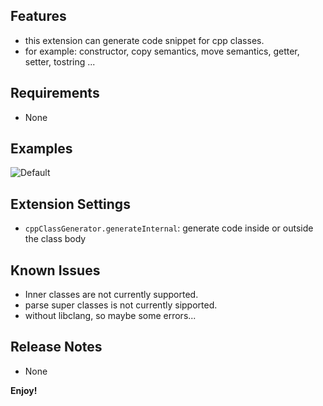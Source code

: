## Features

* this extension can generate code snippet for cpp classes.
* for example: constructor, copy semantics, move semantics, getter, setter, tostring ...

## Requirements

* None

## Examples
![Default](https://github.com/horse-dog/vscode-cpp-class-generator/images/example.gif)

## Extension Settings

* `cppClassGenerator.generateInternal`: generate code inside or outside the class body

## Known Issues

* Inner classes are not currently supported.
* parse super classes is not currently sipported.
* without libclang, so maybe some errors...

## Release Notes

* None

**Enjoy!**
